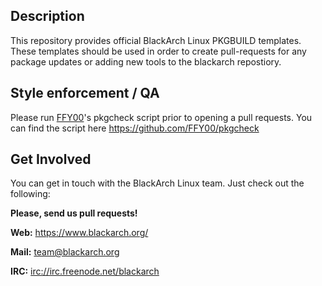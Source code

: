 ## Description

This repository provides official BlackArch Linux PKGBUILD templates. These
templates should be used in order to create pull-requests for any package
updates or adding new tools to the blackarch repostiory.

## Style enforcement / QA

Please run [FFY00](https://github.com/FFY00)'s pkgcheck script prior to opening a pull requests. You can
find the script here <https://github.com/FFY00/pkgcheck>

## Get Involved

You can get in touch with the BlackArch Linux team. Just check out the following:

**Please, send us pull requests!**

**Web:** https://www.blackarch.org/

**Mail:** team@blackarch.org

**IRC:** [irc://irc.freenode.net/blackarch](irc://irc.freenode.net/blackarch)
